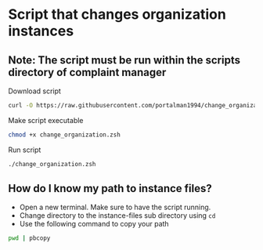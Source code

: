 # Script that changes organization instances
## Note: The script must be run within the scripts directory of complaint manager

Download script
```bash
curl -O https://raw.githubusercontent.com/portalman1994/change_organization/main/change_organization.zsh
```

Make script executable
```bash
chmod +x change_organization.zsh
```
Run script
```bash
./change_organization.zsh
```
## How do I know my path to instance files?
- Open a new terminal. Make sure to have the script running.
- Change directory to the instance-files sub directory using `cd`
- Use the following command to copy your path
```bash
pwd | pbcopy
```
